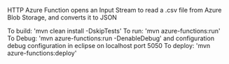 HTTP Azure Function opens an Input Stream to read a .csv file from Azure Blob Storage, and converts it to JSON

To build: 'mvn clean install -DskipTests'
To run: 'mvn azure-functions:run' 
To Debug: 'mvn azure-functions:run -DenableDebug' and configuration debug configuration in eclipse on localhost port 5050
To deploy: 'mvn azure-functions:deploy'
